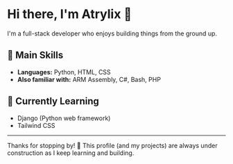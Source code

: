 # Hi there, I'm Atrylix 👋

I'm a full-stack developer who enjoys building things from the ground up.

## 🚀 Main Skills
- **Languages:** Python, HTML, CSS
- **Also familiar with:** ARM Assembly, C#, Bash, PHP

## 🌱 Currently Learning
- Django (Python web framework)
- Tailwind CSS

---

Thanks for stopping by! 🚧 This profile (and my projects) are always under construction as I keep learning and building.
